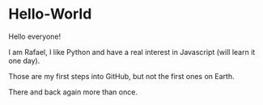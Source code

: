 # Hello-World

Hello everyone!

I am Rafael, I like Python and have a real interest in Javascript (will learn it one day).

Those are my first steps into GitHub, but not the first ones on Earth.

There and back again more than once.
